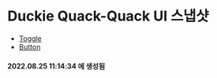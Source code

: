 # Duckie Quack-Quack UI 스냅샷

- [Toggle](Toggle.md)
- [Button](Button.md)

#### 2022.08.25 11:14:34 에 생성됨